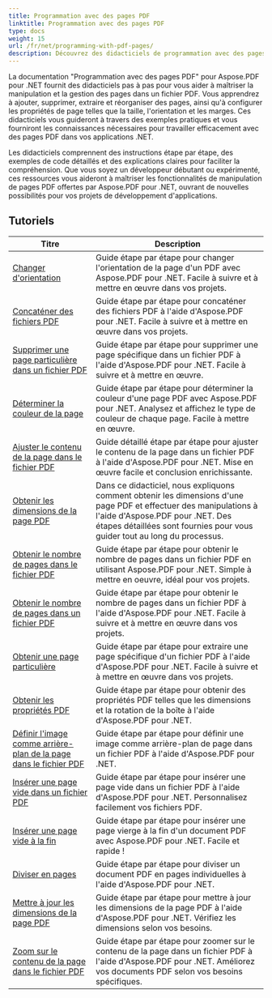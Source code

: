 ```yaml
---
title: Programmation avec des pages PDF
linktitle: Programmation avec des pages PDF
type: docs
weight: 15
url: /fr/net/programming-with-pdf-pages/
description: Découvrez des didacticiels de programmation avec des pages PDF à l'aide d'Aspose.PDF pour .NET. Apprenez à manipuler et à personnaliser les pages des fichiers PDF.
---
```

La documentation "Programmation avec des pages PDF" pour Aspose.PDF pour .NET fournit des didacticiels pas à pas pour vous aider à maîtriser la manipulation et la gestion des pages dans un fichier PDF. Vous apprendrez à ajouter, supprimer, extraire et réorganiser des pages, ainsi qu'à configurer les propriétés de page telles que la taille, l'orientation et les marges. Ces didacticiels vous guideront à travers des exemples pratiques et vous fourniront les connaissances nécessaires pour travailler efficacement avec des pages PDF dans vos applications .NET.

Les didacticiels comprennent des instructions étape par étape, des exemples de code détaillés et des explications claires pour faciliter la compréhension. Que vous soyez un développeur débutant ou expérimenté, ces ressources vous aideront à maîtriser les fonctionnalités de manipulation de pages PDF offertes par Aspose.PDF pour .NET, ouvrant de nouvelles possibilités pour vos projets de développement d'applications.

## Tutoriels
| Titre | Description |
| --- | --- | 
| [Changer d'orientation](./change-orientation/) | Guide étape par étape pour changer l'orientation de la page d'un PDF avec Aspose.PDF pour .NET. Facile à suivre et à mettre en œuvre dans vos projets. |  
| [Concaténer des fichiers PDF](./concatenate-pdf-files/) | Guide étape par étape pour concaténer des fichiers PDF à l'aide d'Aspose.PDF pour .NET. Facile à suivre et à mettre en œuvre dans vos projets. |  
| [Supprimer une page particulière dans un fichier PDF](./delete-particular-page/) | Guide étape par étape pour supprimer une page spécifique dans un fichier PDF à l'aide d'Aspose.PDF pour .NET. Facile à suivre et à mettre en œuvre. |  
| [Déterminer la couleur de la page](./determine-page-color/) | Guide étape par étape pour déterminer la couleur d'une page PDF avec Aspose.PDF pour .NET. Analysez et affichez le type de couleur de chaque page. Facile à mettre en œuvre. |  
| [Ajuster le contenu de la page dans le fichier PDF](./fit-page-contents/) | Guide détaillé étape par étape pour ajuster le contenu de la page dans un fichier PDF à l'aide d'Aspose.PDF pour .NET. Mise en œuvre facile et conclusion enrichissante. |  
| [Obtenir les dimensions de la page PDF](./get-dimensions/) | Dans ce didacticiel, nous expliquons comment obtenir les dimensions d'une page PDF et effectuer des manipulations à l'aide d'Aspose.PDF pour .NET. Des étapes détaillées sont fournies pour vous guider tout au long du processus. |  
| [Obtenir le nombre de pages dans le fichier PDF](./get-number-of-pages/) | Guide étape par étape pour obtenir le nombre de pages dans un fichier PDF en utilisant Aspose.PDF pour .NET. Simple à mettre en oeuvre, idéal pour vos projets. |  
| [Obtenir le nombre de pages dans un fichier PDF](./get-page-count/) | Guide étape par étape pour obtenir le nombre de pages dans un fichier PDF à l'aide d'Aspose.PDF pour .NET. Facile à suivre et à mettre en œuvre dans vos projets. |  
| [Obtenir une page particulière](./get-particular-page/) | Guide étape par étape pour extraire une page spécifique d'un fichier PDF à l'aide d'Aspose.PDF pour .NET. Facile à suivre et à mettre en œuvre dans vos projets. |  
| [Obtenir les propriétés PDF](./get-properties/) | Guide étape par étape pour obtenir des propriétés PDF telles que les dimensions et la rotation de la boîte à l'aide d'Aspose.PDF pour .NET. |  
| [Définir l'image comme arrière-plan de la page dans le fichier PDF](./image-as-background/) | Guide étape par étape pour définir une image comme arrière-plan de page dans un fichier PDF à l'aide d'Aspose.PDF pour .NET. |  
| [Insérer une page vide dans un fichier PDF](./insert-empty-page/) | Guide étape par étape pour insérer une page vide dans un fichier PDF à l'aide d'Aspose.PDF pour .NET. Personnalisez facilement vos fichiers PDF. |  
| [Insérer une page vide à la fin](./insert-empty-page-at-end/) | Guide étape par étape pour insérer une page vierge à la fin d'un document PDF avec Aspose.PDF pour .NET. Facile et rapide ! |  
| [Diviser en pages](./split-to-pages/) | Guide étape par étape pour diviser un document PDF en pages individuelles à l'aide d'Aspose.PDF pour .NET. |  
| [Mettre à jour les dimensions de la page PDF](./update-dimensions/) | Guide étape par étape pour mettre à jour les dimensions de la page PDF à l'aide d'Aspose.PDF pour .NET. Vérifiez les dimensions selon vos besoins. |  
| [Zoom sur le contenu de la page dans le fichier PDF](./zoom-to-page-contents/) | Guide étape par étape pour zoomer sur le contenu de la page dans un fichier PDF à l'aide d'Aspose.PDF pour .NET. Améliorez vos documents PDF selon vos besoins spécifiques. |  
